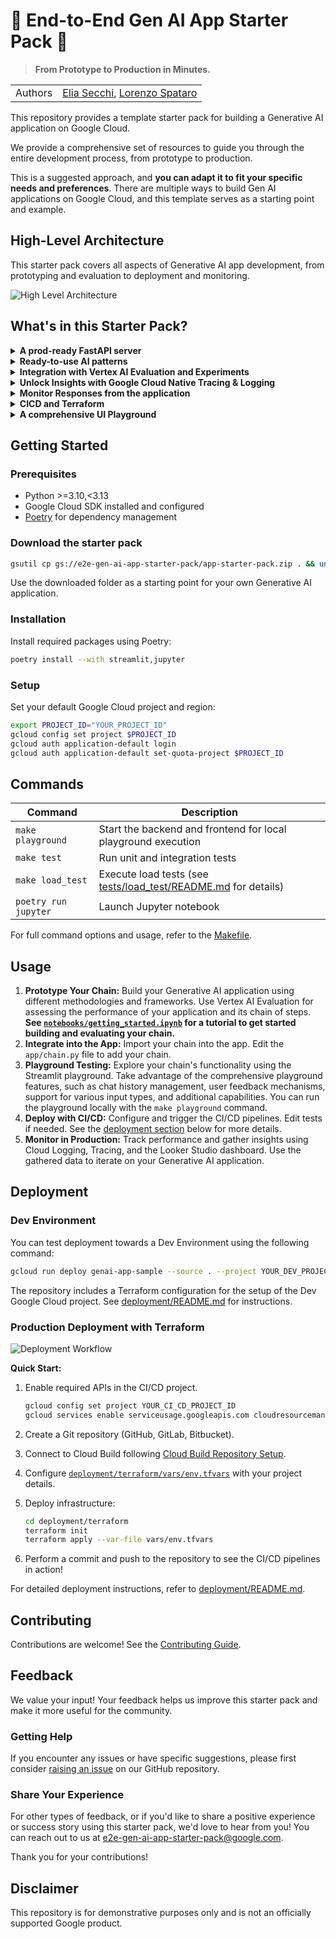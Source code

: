 # 🚀 End-to-End Gen AI App Starter Pack 🚀

> **From Prototype to Production in Minutes.**

|         |                                                                                                |
| ------- | ---------------------------------------------------------------------------------------------- |
| Authors | [Elia Secchi](https://github.com/eliasecchig), [Lorenzo Spataro](https://github.com/lspataroG) |

This repository provides a template starter pack for building a Generative AI application on Google Cloud.

We provide a comprehensive set of resources to guide you through the entire development process, from prototype to production.

This is a suggested approach, and **you can adapt it to fit your specific needs and preferences**. There are multiple ways to build Gen AI applications on Google Cloud, and this template serves as a starting point and example.

## High-Level Architecture

This starter pack covers all aspects of Generative AI app development, from prototyping and evaluation to deployment and monitoring.

![High Level Architecture](https://storage.googleapis.com/github-repo/generative-ai/sample-apps/e2e-gen-ai-app-starter-pack/high_level_architecture.png "Architecture")

## What's in this Starter Pack?

<details>
<summary><b>A prod-ready FastAPI server</b></summary>

| Description                                                                                                                                                                                                       | Visualization                                                                                                                      |
| ----------------------------------------------------------------------------------------------------------------------------------------------------------------------------------------------------------------- | ---------------------------------------------------------------------------------------------------------------------------------- |
| The starter pack includes a production-ready FastAPI server with a real-time chat interface, event streaming, and auto-generated docs. It is designed for scalability and easy integration with monitoring tools. | ![FastAPI docs](https://storage.googleapis.com/github-repo/generative-ai/sample-apps/e2e-gen-ai-app-starter-pack/fastapi_docs.png) |

</details>

<details>
<summary><b>Ready-to-use AI patterns</b></summary>

| Description                                                                                                                                                                                                                                                                                                                                             | Visualization                                                                                                                                  |
| ------------------------------------------------------------------------------------------------------------------------------------------------------------------------------------------------------------------------------------------------------------------------------------------------------------------------------------------------------- | ---------------------------------------------------------------------------------------------------------------------------------------------- |
| Start with a variety of common patterns: this repository offers examples including a basic conversational chain, a production-ready RAG (Retrieval-Augmented Generation) chain developed with Python, and a LangGraph agent implementation. Use them in the application by changing one line of code. See the [Readme](app/README.md) for more details. | ![patterns available](https://storage.googleapis.com/github-repo/generative-ai/sample-apps/e2e-gen-ai-app-starter-pack/patterns_available.png) |

</details>

<details>
<summary><b>Integration with Vertex AI Evaluation and Experiments</b></summary>

| Description                                                                                                                              | Visualization                                                                                                                                      |
| ---------------------------------------------------------------------------------------------------------------------------------------- | -------------------------------------------------------------------------------------------------------------------------------------------------- |
| The repository showcases how to evaluate Generative AI applications using tools like Vertex AI rapid eval SDK and Vertex AI Experiments. | ![Vertex AI Rapid Eval](https://storage.googleapis.com/github-repo/generative-ai/sample-apps/e2e-gen-ai-app-starter-pack/vertex_ai_rapid_eval.png) |

</details>

<details>
<summary><b>Unlock Insights with Google Cloud Native Tracing & Logging</b></summary>

| Description                                                                                                                                                                                     | Visualization                                                                                                                            |
| ----------------------------------------------------------------------------------------------------------------------------------------------------------------------------------------------- | ---------------------------------------------------------------------------------------------------------------------------------------- |
| Seamlessly integrate with OpenTelemetry, Cloud Trace, Cloud Logging, and BigQuery for comprehensive data collection, and log every step of your Gen AI application to unlock powerful insights. | ![Tracing Preview](https://storage.googleapis.com/github-repo/generative-ai/sample-apps/e2e-gen-ai-app-starter-pack/tracing_preview.png) |

</details>

<details>
<summary><b>Monitor Responses from the application</b></summary>

| Description                                                                                                                                                                                                                                        | Visualization                                                                                                                   |
| -------------------------------------------------------------------------------------------------------------------------------------------------------------------------------------------------------------------------------------------------- | ------------------------------------------------------------------------------------------------------------------------------- |
| Monitor your Generative AI application's performance. We provide a Looker Studio [dashboard](https://lookerstudio.google.com/u/0/reporting/fa742264-4b4b-4c56-81e6-a667dd0f853f) to monitor application conversation statistics and user feedback. | ![Dashboard1](https://storage.googleapis.com/github-repo/generative-ai/sample-apps/e2e-gen-ai-app-starter-pack/dashboard_1.png) |
| We can also drill down to individual conversations and view the messages exchanged.                                                                                                                                                                | ![Dashboard2](https://storage.googleapis.com/github-repo/generative-ai/sample-apps/e2e-gen-ai-app-starter-pack/dashboard_2.png) |

</details>

<details>
<summary><b>CICD and Terraform</b></summary>

| Description                                                                                                                                                                                                                                                                      | Visualization                                                                                                      |
| -------------------------------------------------------------------------------------------------------------------------------------------------------------------------------------------------------------------------------------------------------------------------------- | ------------------------------------------------------------------------------------------------------------------ |
| Streamline your deployments with Cloud Build. Enhance reliability through automated testing. The template includes implementation of unit, integration, and load tests, and a set of Terraform resources for you to set up your own Google Cloud project in a matter of minutes. | ![cicd](https://storage.googleapis.com/github-repo/generative-ai/sample-apps/e2e-gen-ai-app-starter-pack/cicd.png) |

</details>

<details>
<summary><b>A comprehensive UI Playground</b></summary>

| Description                                                                                                                                                 | Visualization                                                                                                                          |
| ----------------------------------------------------------------------------------------------------------------------------------------------------------- | -------------------------------------------------------------------------------------------------------------------------------------- |
| Experiment with your Generative AI application in a feature-rich playground, including chat curation, user feedback collection, multimodal input, and more! | ![Streamlit View](https://storage.googleapis.com/github-repo/generative-ai/sample-apps/e2e-gen-ai-app-starter-pack/streamlit_view.png) |

</details>

## Getting Started

### Prerequisites

- Python >=3.10,<3.13
- Google Cloud SDK installed and configured
- [Poetry](https://python-poetry.org/docs/#installation) for dependency management

### Download the starter pack

```bash
gsutil cp gs://e2e-gen-ai-app-starter-pack/app-starter-pack.zip . && unzip app-starter-pack.zip && cd app-starter-pack
```

Use the downloaded folder as a starting point for your own Generative AI application.

### Installation

Install required packages using Poetry:

```bash
poetry install --with streamlit,jupyter
```

### Setup

Set your default Google Cloud project and region:

```bash
export PROJECT_ID="YOUR_PROJECT_ID"
gcloud config set project $PROJECT_ID
gcloud auth application-default login
gcloud auth application-default set-quota-project $PROJECT_ID
```

## Commands

| Command              | Description                                                                                 |
| -------------------- | ------------------------------------------------------------------------------------------- |
| `make playground`    | Start the backend and frontend for local playground execution                               |
| `make test`          | Run unit and integration tests                                                              |
| `make load_test`     | Execute load tests (see [tests/load_test/README.md](tests/load_test/README.md) for details) |
| `poetry run jupyter` | Launch Jupyter notebook                                                                     |

For full command options and usage, refer to the [Makefile](Makefile).

## Usage

1. **Prototype Your Chain:** Build your Generative AI application using different methodologies and frameworks. Use Vertex AI Evaluation for assessing the performance of your application and its chain of steps. **See [`notebooks/getting_started.ipynb`](notebooks/getting_started.ipynb) for a tutorial to get started building and evaluating your chain.**
2. **Integrate into the App:** Import your chain into the app. Edit the `app/chain.py` file to add your chain.
3. **Playground Testing:** Explore your chain's functionality using the Streamlit playground. Take advantage of the comprehensive playground features, such as chat history management, user feedback mechanisms, support for various input types, and additional capabilities. You can run the playground locally with the `make playground` command.
4. **Deploy with CI/CD:** Configure and trigger the CI/CD pipelines. Edit tests if needed. See the [deployment section](#deployment) below for more details.
5. **Monitor in Production:** Track performance and gather insights using Cloud Logging, Tracing, and the Looker Studio dashboard. Use the gathered data to iterate on your Generative AI application.

## Deployment

### Dev Environment

You can test deployment towards a Dev Environment using the following command:

```bash
gcloud run deploy genai-app-sample --source . --project YOUR_DEV_PROJECT_ID
```

The repository includes a Terraform configuration for the setup of the Dev Google Cloud project.
See [deployment/README.md](deployment/README.md) for instructions.

### Production Deployment with Terraform

![Deployment Workflow](https://storage.googleapis.com/github-repo/generative-ai/sample-apps/e2e-gen-ai-app-starter-pack/deployment_workflow.png)

**Quick Start:**

1. Enable required APIs in the CI/CD project.

   ```bash
   gcloud config set project YOUR_CI_CD_PROJECT_ID
   gcloud services enable serviceusage.googleapis.com cloudresourcemanager.googleapis.com cloudbuild.googleapis.com secretmanager.googleapis.com
   ```

2. Create a Git repository (GitHub, GitLab, Bitbucket).
3. Connect to Cloud Build following [Cloud Build Repository Setup](https://cloud.google.com/build/docs/repositories#whats_next).
4. Configure [`deployment/terraform/vars/env.tfvars`](deployment/terraform/vars/env.tfvars) with your project details.
5. Deploy infrastructure:

   ```bash
   cd deployment/terraform
   terraform init
   terraform apply --var-file vars/env.tfvars
   ```

6. Perform a commit and push to the repository to see the CI/CD pipelines in action!

For detailed deployment instructions, refer to [deployment/README.md](deployment/README.md).

## Contributing

Contributions are welcome! See the [Contributing Guide](CONTRIBUTING.md).

## Feedback

We value your input! Your feedback helps us improve this starter pack and make it more useful for the community.

### Getting Help

If you encounter any issues or have specific suggestions, please first consider [raising an issue](https://github.com/GoogleCloudPlatform/generative-ai/issues) on our GitHub repository.

### Share Your Experience

For other types of feedback, or if you'd like to share a positive experience or success story using this starter pack, we'd love to hear from you! You can reach out to us at [e2e-gen-ai-app-starter-pack@google.com](mailto:e2e-gen-ai-app-starter-pack@google.com).

Thank you for your contributions!

## Disclaimer

This repository is for demonstrative purposes only and is not an officially supported Google product.

